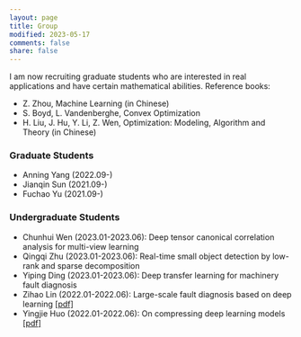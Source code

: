 ```yaml
---
layout: page
title: Group
modified: 2023-05-17 
comments: false
share: false
---
```



I am now recruiting graduate students who are interested in real applications and have certain mathematical abilities. Reference books:
* Z. Zhou, Machine Learning (in Chinese)
* S. Boyd, L. Vandenberghe, Convex Optimization
* H. Liu, J. Hu, Y. Li, Z. Wen, Optimization: Modeling, Algorithm and Theory (in Chinese)


### Graduate Students

* Anning Yang (2022.09-)
* Jianqin Sun (2021.09-)
* Fuchao Yu (2021.09-)


### Undergraduate Students

* Chunhui Wen (2023.01-2023.06): Deep tensor canonical correlation analysis for multi-view learning
* Qingqi Zhu (2023.01-2023.06): Real-time small object detection by low-rank and sparse decomposition
* Yiping Ding (2023.01-2023.06): Deep transfer learning for machinery fault diagnosis
* Zihao Lin (2022.01-2022.06): Large-scale fault diagnosis based on deep learning <a href="../group/2022-Lin.pdf" class="textlink" target="_blank">[pdf]</a>
* Yingjie Huo (2022.01-2022.06): On compressing deep learning models <a href="../group/2022-Huo.pdf" class="textlink" target="_blank">[pdf]</a>


